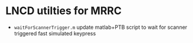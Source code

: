 # LNCD utilties for MRRC
 - `waitForScannerTrigger.m` update matlab+PTB script to wait for scanner triggered fast simulated keypress
